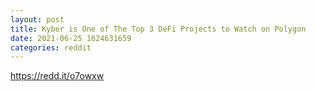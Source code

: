 ```yaml
--- 
layout: post 
title: Kyber is One of The Top 3 DeFi Projects to Watch on Polygon 
date: 2021-06-25 1624631659 
categories: reddit 
--- 
```

https://redd.it/o7owxw